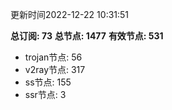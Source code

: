 更新时间2022-12-22 10:31:51

**总订阅: 73**
**总节点: 1477**
**有效节点: 531**
- trojan节点: 56
- v2ray节点: 317
- ss节点: 155
- ssr节点: 3
